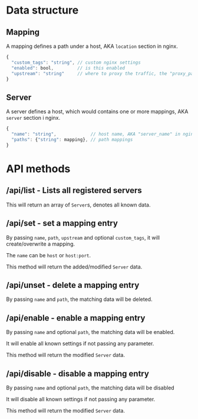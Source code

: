 # Data structure

## Mapping

A mapping defines a path under a host, AKA `location` section in nginx.

```js
{
  "custom_tags": "string", // custom nginx settings
  "enabled": bool,         // is this enabled
  "upstream": "string"     // where to proxy the traffic, the "proxy_pass" in nginx
}
```

## Server

A server defines a host, which would contains one or more mappings, AKA `server` section i nginx.

```js
{
  "name": "string",             // host name, AKA "server_name" in nginx
  "paths": {"string": mapping}, // path mappings
}
```

# API methods

## /api/list - Lists all registered servers

This will return an array of `Server`s, denotes all known data.

## /api/set - set a mapping entry

By passing `name`, `path`, `upstream` and optional `custom_tags`, it will create/overwrite a mapping.

The `name` can be `host` or `host:port`.

This method will return the added/modified `Server` data.

## /api/unset - delete a mapping entry

By passing `name` and `path`, the matching data will be deleted.

## /api/enable - enable a mapping entry

By passing `name` and optional `path`, the matching data will be enabled.

It will enable all known settings if not passing any parameter.

This method will return the modified `Server` data.

## /api/disable - disable a mapping entry

By passing `name` and optional `path`, the matching data will be disabled

It will disable all known settings if not passing any parameter.

This method will return the modified `Server` data.
